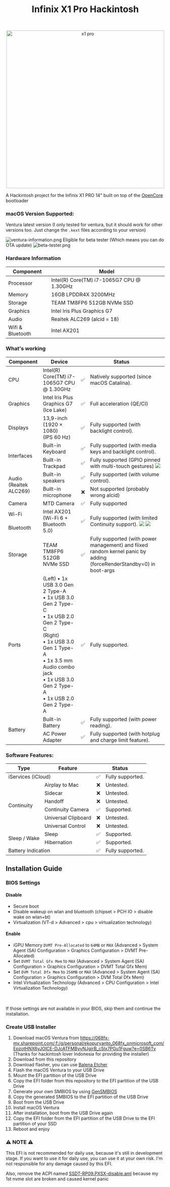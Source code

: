 <h1 align="center"> Infinix X1 Pro Hackintosh</h1>

<br>
<p align="center">
  <img
      src="assets/laptop.png"
      alt="x1 pro"
      class="center"
      width=500px>

A Hackintosh project for the Infinix X1 PRO 14" built on top of the [OpenCore](https://github.com/acidanthera/OpenCorePkg) bootloader

<h3>macOS Version Supported:</h3>

Ventura latest version (I only tested for ventura, but it should work for other versions too. Just change the `.kext` files according to your version)

<img alt="ventura-information.png" src="assets/ventura-information.png"/>
Eligible for beta tester (Which means you can do OTA update)
<img alt="beta-tester.png" src="assets/beta-tester.png"/>

<h3>Hardware Information</h3>

| Component        | Model                                      |
|------------------|--------------------------------------------|
| Processor        | Intel(R) Core(TM) i7-1065G7 CPU @ 1.30GHz  |
| Memory           | 16GB LPDDR4X 3200MHz                       |
| Storage          | TEAM TM8FP6 512GB NVMe SSD                 |
| Graphics         | Intel Iris Plus Graphics G7                |
| Audio            | Realtek ALC269 (alcid = 18)                |
| Wifi & Bluetooth | Intel AX201                                |

<h3>What's working</h3>
<table>
  <thead>
    <tr>
      <th>Component</th>
      <th>Device</th>
      <th colspan=2>Status</th>
    </tr>
  </thead>
  <tbody>
  <!-- Processor -->
    <tr>
      <td>CPU</td>
      <td>Intel(R) Core(TM) i7-1065G7 CPU @ 1.30GHz<br>
      <td style="text-align: center;">✅</td>
      <td>Natively supported (since macOS Catalina).</td>
    </tr>
  <!-- Graphics -->
    <tr>
      <td rowspan=2>Graphics</td>
      <td>Intel Iris Plus Graphics G7 (Ice Lake)</td>
      <td style="text-align: center;">✅</td>
      <td>Full acceleration (QE/CI)</td>
    </tr>
    <tr>
    </tr>
  <!-- Displays -->
    <tr>
      <td rowspan=2>Displays</td>
      <td>13,9-inch (1920 × 1080)<br>(IPS 60 Hz)</td>
      <td style="text-align: center;">✅</td>
      <td>Fully supported (with backlight control).</td>
    </tr>
    <tr>
    </tr>
  <!-- Interfaces -->
    <tr>
      <td rowspan=6>Interfaces</td>
      <td>Built-in Keyboard</td>
      <td style="text-align: center;">✅</td>
      <td>Fully supported (with media keys and backlight control).</td>
    </tr>
    <tr>
      <td>Built-in Trackpad</td>
      <td style="text-align: center;">✅</td>
      <td>Fully supported (GPIO pinned with multi-touch gestures)
<img src="assets/trackpad.png">
</td>
    </tr>
    <tr>
    </tr>
    <tr>
    </tr>
    <tr>
<tr>
</tr>
    </tr>
  <!-- Audio -->
    <tr>
      <td rowspan=2>Audio<br>(Realtek ALC269)</td>
      <td>Built-in speakers</td>
      <td style="text-align: center;">✅</td>
      <td>Fully supported (with volume control).</td>
    </tr>
    <tr>
      <td>Built-in microphone</td>
      <td style="text-align: center;">❌</td>
      <td>Not supported (probably wrong alcid)</td>
    </tr>
  <!-- Camera -->
    <tr>
      <td>Camera</td>
      <td>MTD Camera</td>
      <td style="text-align: center;">✅</td>
      <td>Fully supported</td>
    </tr>
  <!-- Wi-Fi + Bluetooth -->
    <tr>
      <td>Wi-Fi</td>
      <td rowspan=2>Intel AX201<br>(Wi-Fi 6 + Bluetooth 5.0)</td>
      <td rowspan=2 style="text-align: center;">✅</td>
      <td rowspan=2>Fully supported (with limited Continuity support).
<img src="assets/wifi.png">
<img src="assets/bluetooth.png">
</td>
    </tr>
    <tr>
      <td>Bluetooth</td>
    </tr>
  <!-- Storage -->
    <tr>
      <td>Storage</td>
      <td>TEAM TM8FP6 512GB NVMe SSD</td>
      <td style="text-align: center;">✅</td>
      <td>Fully supported (with power management) and fiixed random kernel panic by adding (forceRenderStandby=0) in boot-args</td>
    </tr>
  <!-- Ports -->
    <tr>
      <td>Ports</td>
      <td>(Left)
• 1x USB 3.0 Gen 2 Type-A<br>
• 1x USB 3.0 Gen 2 Type-C<br>
• 1x USB 2.0 Gen 2 Type-C<br>
(Right)<br>• 1x USB 3.0 Gen 1 Type-A<br>
• 1x 3.5 mm Audio combo jack<br>
• 1x USB 3.0 Gen 2 Type-A<br>
• 1x USB 2.0 Gen 2 Type-A<br>
      <td style="text-align: center;">✅</td>
      <td>Fully supported.</td>
    </tr>
  <!-- Battery and Power -->
    <tr>
      <td rowspan=2>Battery</td>
      <td>Built-in Battery</td>
      <td style="text-align: center;">✅</td>
      <td>Fully supported (with power reading).</td>
    </tr>
    <tr>
      <td>AC Power Adapter</td>
      <td style="text-align: center;">✅</td>
      <td>Fully supported (with hotplug and charge limit feature).</td>
    </tr>
  </tbody>
</table>


### Software Features:
<table>
  <thead>
    <tr>
      <th>Type</th>
      <th>Feature</th>
      <th colspan=2>Status</th>
    </tr>
  </thead>
  <tbody>
  <!-- iServices -->
    <tr>
      <td colspan=2>iServices (iCloud)</td>
      <td style="text-align: center;">✅</td>
      <td>Fully supported.</td>
    </tr>
  <!-- Continuity -->
    <tr>
      <td rowspan=6>Continuity</td>
      <td>Airplay to Mac</td>
      <td style="text-align: center;">❌</td>
      <td>Untested.</td>
    <tr>
      <td>Sidecar</td>
      <td style="text-align: center;">❌</td>
      <td>Untested.</td>
    <tr>
      <td>Handoff</td>
      <td style="text-align: center;">❌</td>
      <td>Untested.</td>
    </tr>
    <tr>
      <td>Continuity Camera</td>
      <td style="text-align: center;">✅</td>
      <td>Supported.</td>
    </tr>
    <tr>
      <td>Universal Clipboard</td>
      <td style="text-align: center;">❌</td>
      <td>Untested.</td>
    </tr>
    <tr>
      <td>Universal Control</td>
      <td style="text-align: center;">❌</td>
      <td>Untested.</td>
    </tr>
  <!-- Sleep + Wake -->
    <tr>
      <td rowspan=2>Sleep / Wake</td>
      <td>Sleep</td>
      <td style="text-align: center;">✅</td>
      <td>Supported.</td>
    </tr>
    <tr>
      <td>Hibernation</td>
      <td style="text-align: center;">✅</td>
      <td>Supported.</td>
    </tr>
  <!-- Battery meter -->
    <tr>
      <td colspan=2>Battery Indication</td>
      <td style="text-align: center;">✅</td>
      <td>Fully supported.</td>
    </tr>
</table>

## Installation Guide

### BIOS Settings
#### Disable
* Secure boot
* Disable wakeup on wlan and bluetooth (chipset > PCH IO > disable wake on wlan+bt)
* Virtualization (VT-d > Advanced > cpu > virtualization technology)

#### Enable
* iGPU Memory `DVMT Pre-Allocated` to `64MB` or `MAX` (Advanced > System Agent (SA) Configuration > Graphics Configuration > DVMT Pre-Allocated)
* Set `DVMT Total Gfx Mem` to `MAX` (Advanced > System Agent (SA) Configuration > Graphics Configuration > DVMT Total Gfx Mem)
* Set `DVM Total Dfx Mem` to `256MB` or `MAX` (Advanced > System Agent (SA) Configuration > Graphics Configuration > DVM Total Dfx Mem)
* Intel Virtualization Technology (Advanced > CPU Configuration > Intel Virtualization Technology)
<br>
<br>
If those settings are not available in your BIOS, skip them and continue the installation.

### Create USB Installer
1. Download macOS Ventura from https://068fx-my.sharepoint.com/:f:/g/personal/ekopuryanto_068fx_onmicrosoft_com/EpzotHNX6yJOlCE-DJcATFMByyNJgirB_c5Ix7PGu1Fguw?e=0SB6Tv (Thanks for hackintosh lover Indonesia for providing the installer)
2. Download from this repository
3. Download flasher, you can use [Balena Etcher](https://www.balena.io/etcher/)
4. Flash the macOS Ventura to your USB Drive
5. Mount the EFI partition of the USB Drive
6. Copy the EFI folder from this repository to the EFI partition of the USB Drive
7. Generate your own SMBIOS by using [GenSMBIOS](https://github.com/corpnewt/GenSMBIOS)
8. Copy the generated SMBIOS to the EFI partition of the USB Drive
9. Boot from the USB Drive
10. Install macOS Ventura
11. After installation, boot from the USB Drive again
12. Copy the EFI folder from the EFI partition of the USB Drive to the EFI partition of your SSD
13. Reboot and enjoy

### ⚠️ NOTE ⚠️
This EFI is not recommended for daily use, because it's still in development stage. If you want to use it for daily use, you can use it at your own risk.
I'm not responsible for any damage caused by this EFI.

Also, remove the ACPI named [SSDT-RP09.PXSX-disable.aml](EFI%2FOC%2FACPI%2FSSDT-RP09.PXSX-disable.aml) because my 1st nvme slot are broken and caused kernel panic
